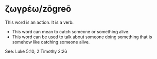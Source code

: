 # ζωγρέω/zōgreō
This word is an action. It is a verb.

* This word can mean to catch someone or something alive. 
* This word can be used to talk about someone doing something that is somehow like catching someone alive.

See: Luke 5:10; 2 Timothy 2:26
